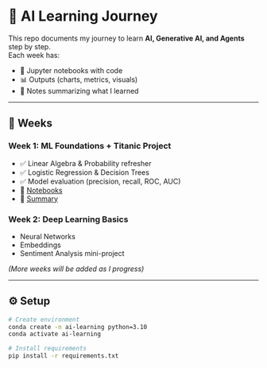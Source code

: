 # 🚀 AI Learning Journey

This repo documents my journey to learn **AI, Generative AI, and Agents** step by step.  
Each week has:
- 📓 Jupyter notebooks with code
- 📊 Outputs (charts, metrics, visuals)
- 📝 Notes summarizing what I learned

---

## 📅 Weeks

### Week 1: ML Foundations + Titanic Project
- ✅ Linear Algebra & Probability refresher
- ✅ Logistic Regression & Decision Trees
- ✅ Model evaluation (precision, recall, ROC, AUC)
- 📓 [Notebooks](./week1_basics/notebooks/)
- 📝 [Summary](./week1_basics/week1_summary.md)

### Week 2: Deep Learning Basics
- Neural Networks
- Embeddings
- Sentiment Analysis mini-project

*(More weeks will be added as I progress)*

---

## ⚙️ Setup

```bash
# Create environment
conda create -n ai-learning python=3.10
conda activate ai-learning

# Install requirements
pip install -r requirements.txt
